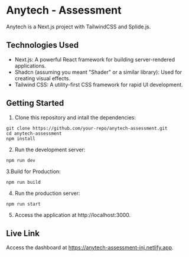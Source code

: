 # Anytech - Assessment

Anytech is a Next.js project with TailwindCSS and Splide.js.


## Technologies Used

- Next.js: A powerful React framework for building server-rendered applications.
- Shadcn (assuming you meant "Shader" or a similar library): Used for creating visual effects.
- Tailwind CSS: A utility-first CSS framework for rapid UI development.

## Getting Started

1. Clone this repository and intall the dependencies:
```
git clone https://github.com/your-repo/anytech-assessment.git
cd anytech-assessment
npm install
```


2. Run the development server:
```
npm run dev
```

3.Build for Production:
```
npm run build
```

4. Run the production server:
```
npm run start
```
5. Access the application at http://localhost:3000.

## Live Link
Access the dashboard at https://anytech-assessment-inj.netlify.app.

